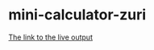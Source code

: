 # mini-calculator-zuri

[The link to the live output]('https://femmyte.github.io/mini-calculator-zuri/')
